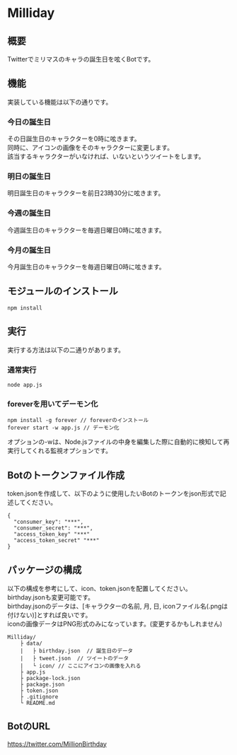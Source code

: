 # Milliday

## 概要

Twitterでミリマスのキャラの誕生日を呟くBotです。  

## 機能

実装している機能は以下の通りです。

### 今日の誕生日
その日誕生日のキャラクターを0時に呟きます。  
同時に、アイコンの画像をそのキャラクターに変更します。  
該当するキャラクターがいなければ、いないというツイートをします。

### 明日の誕生日
明日誕生日のキャラクターを前日23時30分に呟きます。

### 今週の誕生日
今週誕生日のキャラクターを毎週日曜日0時に呟きます。

### 今月の誕生日
今月誕生日のキャラクターを毎週日曜日0時に呟きます。

## モジュールのインストール

```
npm install
```

## 実行

実行する方法は以下の二通りがあります。

### 通常実行
```
node app.js
```

### foreverを用いてデーモン化
```
npm install -g forever // foreverのインストール
forever start -w app.js // デーモン化
```
オプションの-wは、Node.jsファイルの中身を編集した際に自動的に検知して再実行してくれる監視オプションです。

## Botのトークンファイル作成

token.jsonを作成して、以下のように使用したいBotのトークンをjson形式で記述してください。
```
{
  "consumer_key": "***",
  "consumer_secret": "***",
  "access_token_key" "***"
  "access_token_secret" "***"
}
```

## パッケージの構成

以下の構成を参考にして、icon、token.jsonを配置してください。  
birthday.jsonも変更可能です。  
birthday.jsonのデータは、[キャラクターの名前, 月, 日, iconファイル名(.pngは付けない)]とすれば良いです。  
iconの画像データはPNG形式のみになっています。(変更するかもしれません)

```
Milliday/
    ├ data/
    |   ├ birthday.json  // 誕生日のデータ
    |   ├ tweet.json  // ツイートのデータ
    |   └ icon/ // ここにアイコンの画像を入れる
    ├ app.js
    ├ package-lock.json
    ├ package.json
    ├ token.json
    ├ .gitignore
    └ README.md
```

## BotのURL

https://twitter.com/MillionBirthday